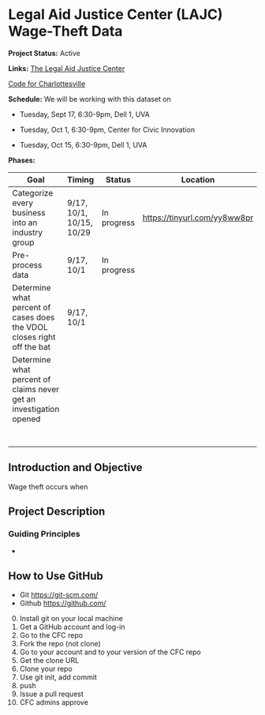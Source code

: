 # Legal Aid Justice Center (LAJC) Wage-Theft Data

**Project Status:** Active

**Links:**
[The Legal Aid Justice Center](justice4all.org)

[Code for Charlottesville](codeforcharlottesville.org)

**Schedule:** We will be working with this dataset on

* Tuesday, Sept 17, 6:30-9pm, Dell 1, UVA

* Tuesday, Oct 1, 6:30-9pm, Center for Civic Innovation 

* Tuesday, Oct 15, 6:30-9pm, Dell 1, UVA

**Phases:**

| Goal                                                                    | Timing                   | Status      | Location                     |
|-------------------------------------------------------------------------|--------------------------|-------------|------------------------------|
| Categorize every business into an industry group                        | 9/17, 10/1, 10/15, 10/29 | In progress | https://tinyurl.com/yy8ww8pr |
| Pre-process data                                                        | 9/17, 10/1               | In progress |                              |
| Determine what percent of cases does the VDOL closes right off the bat  | 9/17, 10/1               |             |                              |
| Determine what percent of claims never get an investigation opened      |                          |             |                              |
|                                                                         |                          |             |                              |
|                                                                         |                          |             |                              |
|                                                                         |                          |             |                              |
|                                                                         |                          |             |                              |
|                                                                         |                          |             |                              |
|                                                                         |                          |             |                              |
|                                                                         |                          |             |                              |

## Introduction and Objective
Wage theft occurs when

## Project Description

### Guiding Principles

* 

## How to Use GitHub

* Git https://git-scm.com/
*  Github https://github.com/

0. Install git on your local machine
1. Get a GitHub account and log-in
2. Go to the CFC repo
3. Fork the repo (not clone)
4. Go to your account and to your version of the CFC repo
5. Get the clone URL
6. Clone your repo
7. Use git init, add commit
8. push
9. Issue a pull request
10. CFC admins approve
